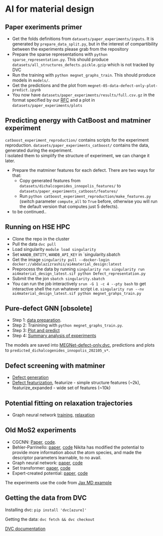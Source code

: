 # AI for material design
## Paper exeriments primer
* Get the folds definitions from `datasets/paper_experiments/inputs`. It is generated by `prepare_data_split.py`, but in the interest of compartibility between the experiments please grab from the repository
* Prepare the sparse representations with `python sparse_representation.py`. This should produce `datasets/all_structures_defects.pickle.gzip` which is not tracked by DVC
* Run the training with `python megnet_graphs_train`. This should produce models in `models/`.
* Get the predictions and the plot from `megnet-05-data-defect-only-plot-predict.ipynb`
* You now have `datasets/paper_experiments/results/full.csv.gz` in the format specified by our [RFC](https://docs.google.com/document/d/1Cc3772US-E73yQEMFn444OY9og9blKHpuP21sv9Gdxk/edit?usp=sharing) and a plot in `datasets/paper_experiments/plots`

## Predicting energy with CatBoost and matminer experiment
`catboost_experiment_reproduction/` contains scripts for the experiment reproduction.
`datasets/paper_experiments_catboost/` contains the data, generated during the experiment.   
I isolated them to simplify the structure of experiment, we can change it later.
* Prepare the matminer features for each defect. There are two ways for that:
  * Copy generated features from `datasets/dichalcogenides_innopolis_features/` to `datasets/paper_experiments_catboost/features/`
  * Run `python catboost_experiment_reproduction/make_features.py` (switch parameter `compute_all` to `True` before, otherwise you will run the default version that computes just 5 defects). 
* to be continued..

## Running on HSE HPC
* Clone the repo in the cluster
* Pull the data `dvc pull`
* Load singularity `module load singularity`
* Set `WANDB_ENTITY`, `WANDB_API_KEY` in `singularity.sbatch
* Get the image `singularity pull --docker-login  docker://abdalazizrashis/ai4material_design:latest`
* Preprocess the data by running `singularity run singularity run ai4material_design_latest.sif python Defect_representation.py`
* Submit the the jon `sbatch singularity.sbatch`
* You can run the job interactively `srun -G 1 -c 4 --pty bash` to get interactive shell the run whatever script i.e. `singularity run --nv ai4material_design_latest.sif python megnet_grahps_train.py`


## Pure-defect GNN [obsolete]
* Step 1: [data preparation](https://github.com/HSE-LAMBDA/ai4material_design/blob/main/Defect%20representation.ipynb).
* Step 2: Trainining with `python megnet_graphs_train.py`.
* Step 3: [Plot and predict](https://github.com/HSE-LAMBDA/ai4material_design/blob/main/megnet-05-data-defect-only-plot-predict.ipynb)
* Step 4: [Summary analysis of experiments](https://github.com/HSE-LAMBDA/ai4material_design/blob/main/Summary%20analysis.ipynb)

The models are saved into [MEGNet-defect-only.dvc](https://github.com/HSE-LAMBDA/ai4material_design/blob/main/models/MEGNet-defect-only.dvc), predictions and plots to `predicted_dichalcogenides_innopolis_202105_v*`.

## Defect screening with matminer
* [Defect generation](https://github.com/HSE-LAMBDA/ai4material_design/blob/main/defects_generation/generation.ipynb)
* [Defect featurization](https://github.com/HSE-LAMBDA/ai4material_design/blob/main/structure_featurization.py), featurize - simple structure features (~2k), featurize_expanded - wide set of features (~10k)

## Potential fitting on relaxation trajectories
* Graph neural network [training](https://github.com/HSE-LAMBDA/ai4material_design/blob/main/GNN-traj.ipynb), [relaxation](https://github.com/HSE-LAMBDA/ai4material_design/blob/main/GNN-relaxation.ipynb)

## Old MoS2 experiments
* CGCNN: [Paper](https://journals.aps.org/prl/pdf/10.1103/PhysRevLett.120.145301), [code](https://github.com/HSE-LAMBDA/ai4material_design/blob/main/cgcnn.ipynb).
* Behler-Parrinello: [paper](https://journals.aps.org/prl/abstract/10.1103/PhysRevLett.98.146401), [code](https://github.com/HSE-LAMBDA/ai4material_design/blob/main/BP-wide-tuned-no-force.ipynb) Nikita has modified the potential to provide more information about the atom species, and made the descriptor parameters learnable, to no avail.
* Graph neural network: [paper](https://www.nature.com/articles/s41567-020-0842-8), [code](https://github.com/HSE-LAMBDA/ai4material_design/blob/main/GraphNN-wide.ipynb)
* Set transformer: [paper](http://proceedings.mlr.press/v97/lee19d.html), [code](https://github.com/HSE-LAMBDA/ai4material_design/blob/main/SetTransformer.ipynb)
* Expert-created potential: [paper](https://aip.scitation.org/doi/10.1063/1.5007842), [code](https://github.com/HSE-LAMBDA/ai4material_design/blob/main/KIM%20potential.ipynb)

The experiments use the code from [Jax MD example](https://colab.research.google.com/github/google/jax-md/blob/master/notebooks/neural_networks.ipynb)
## Getting the data from DVC
Installing dvc: `pip install 'dvc[azure]'`

Getting the data: `dvc fetch && dvc checkout`

[DVC documentation](https://dvc.org/doc)
    
